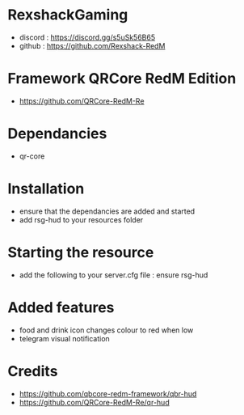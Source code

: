# RexshackGaming
- discord : https://discord.gg/s5uSk56B65
- github : https://github.com/Rexshack-RedM

# Framework QRCore RedM Edition
- https://github.com/QRCore-RedM-Re

# Dependancies
- qr-core

# Installation
- ensure that the dependancies are added and started
- add rsg-hud to your resources folder

# Starting the resource
- add the following to your server.cfg file : ensure rsg-hud

# Added features
- food and drink icon changes colour to red when low
- telegram visual notification

# Credits
- https://github.com/qbcore-redm-framework/qbr-hud
- https://github.com/QRCore-RedM-Re/qr-hud
